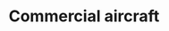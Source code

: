 ---
title: Commercial aircraft
longTitle: 'Commercial aircraft'
tags:
- gccommon
usedFor:
- "[[Civilian aircraft]]"
---
